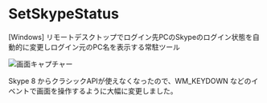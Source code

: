 # SetSkypeStatus
[Windows] リモートデスクトップでログイン先PCのSkypeのログイン状態を自動的に変更しログイン元のPC名を表示する常駐ツール

![画面キャプチャー](https://github.com/kenjinote/SetSkypeStatus/wiki/preview.png "画面キャプチャー")

Skype 8 からクラシックAPIが使えなくなったので、WM_KEYDOWN などのイベントで画面を操作するように大幅に変更しました。
